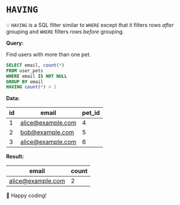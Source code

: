 # `HAVING`

:bulb: `HAVING` is a SQL filter similar to `WHERE` except that it filters rows _after_ grouping and `WHERE` filters rows _before_ grouping.

**Query:**

Find users with more than one pet.

```sql
SELECT email, count(*)
FROM user_pets
WHERE email IS NOT NULL
GROUP BY email
HAVING count(*) > 1
```

**Data:**

| id | email | pet_id |
|----|-------|--------|
| 1  | <alice@example.com> | 4 |
| 2  | <bob@example.com>   | 5 |
| 3  | <alice@example.com> | 6 |

**Result:**

| email | count |
|-------|-------|
| <alice@example.com> | 2 |

:tada: Happy coding!
